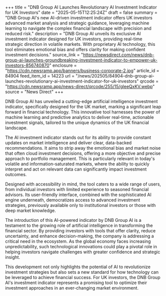 +++
title = "DNB Group AI Launches Revolutionary AI Investment Indicator for UK Investors"
date = "2025-05-15T12:25:24Z"
draft = false
summary = "DNB Group AI's new AI-driven investment indicator offers UK investors advanced market analysis and strategic guidance, leveraging machine learning to navigate the complex financial landscape with precision and reduced risk."
description = "DNB Group AI unveils its exclusive AI investment indicator designed for UK investors, providing real-time strategic direction in volatile markets. With proprietary AI technology, this tool eliminates emotional bias and offers clarity for making confident investment decisions."
source_link = "https://newsdirect.com/news/dnb-group-ai-launches-groundbreaking-investment-indicator-to-empower-uk-investors-856740870"
enclosure = "https://cdn.newsramp.app/banners/business-corporate-2.jpg"
article_id = 84904
feed_item_id = 14223
url = "/news/202505/84904-dnb-group-ai-launches-revolutionary-ai-investment-indicator-for-uk-investors"
qrcode = "https://cdn.newsramp.app/news-direct/qrcode/255/15/gleeQxKV.webp"
source = "News Direct"
+++

<p>DNB Group AI has unveiled a cutting-edge artificial intelligence investment indicator, specifically designed for the UK market, marking a significant leap forward in financial technology. This innovative tool harnesses the power of machine learning and predictive analytics to deliver real-time, actionable investment signals, tailored to the unique dynamics of the UK financial landscape.</p><p>The AI investment indicator stands out for its ability to provide constant updates on market intelligence and deliver clear, data-backed recommendations. It aims to strip away the emotional bias and market noise that often cloud investment decisions, offering a more objective and precise approach to portfolio management. This is particularly relevant in today's volatile and information-saturated markets, where the ability to quickly interpret and act on relevant data can significantly impact investment outcomes.</p><p>Designed with accessibility in mind, the tool caters to a wide range of users, from individual investors with limited experience to seasoned financial advisors. Its user-friendly interface, combined with the sophisticated AI engine underneath, democratizes access to advanced investment strategies, previously available only to institutional investors or those with deep market knowledge.</p><p>The introduction of this AI-powered indicator by DNB Group AI is a testament to the growing role of artificial intelligence in transforming the financial sector. By providing investors with tools that offer clarity, reduce uncertainty, and enhance decision-making, the company is addressing a critical need in the ecosystem. As the global economy faces increasing unpredictability, such technological innovations could play a pivotal role in helping investors navigate challenges with greater confidence and strategic insight.</p><p>This development not only highlights the potential of AI to revolutionize investment strategies but also sets a new standard for how technology can be leveraged to achieve financial success. For UK investors, the DNB Group AI's investment indicator represents a promising tool to optimize their investment approaches in an ever-changing market environment.</p>